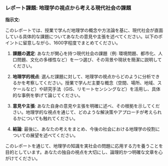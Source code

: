 ### レポート課題: 地理学の視点から考える現代社会の課題

**指示文:**

このレポートでは、授業で学んだ地理学の概念や方法論を基に、現代社会が直面している具体的な課題についてあなたの意見や主張を述べてください。以下のポイントに留意しながら、1600字程度でまとめてください。

1. **課題の選定**: あなたが関心を持つ現代社会の課題（例: 環境問題、都市化、人口問題、文化の多様性など）を一つ選び、その背景や現状を簡潔に説明してください。

2. **地理学的視点**: 選んだ課題に対して、地理学の視点からどのように分析できるかを考察してください。授業で学んだ主要な概念（空間、場所、地域、スケールなど）や研究手法（GIS、リモートセンシングなど）を活用し、具体的な事例を挙げて論じてください。

3. **意見や主張**: あなた自身の意見や主張を明確に述べ、その根拠を示してください。地理学的な視点を通じて、どのような解決策やアプローチが考えられるかについても触れてください。

4. **結論**: 最後に、あなたの考えをまとめ、今後の社会における地理学の役割についての展望を述べてください。

このレポートを通じて、地理学の知識を実社会の問題に応用する力を養うことを目的としています。あなたの独自の視点を大切にし、論理的かつ明確な文章を心がけてください。